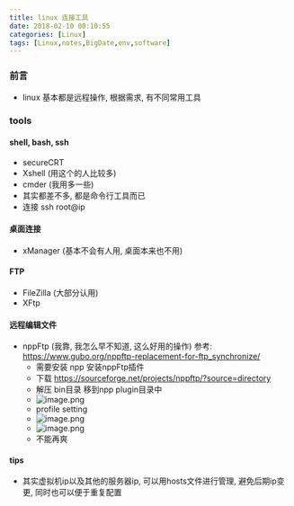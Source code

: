 ```yaml
---
title: linux 连接工具
date: 2018-02-10 00:10:55
categories: [Linux]
tags: [Linux,notes,BigDate,env,software]
---
```

### 前言
* linux 基本都是远程操作, 根据需求, 有不同常用工具
### tools
#### shell, bash, ssh
* secureCRT
* Xshell (用这个的人比较多)
* cmder (我用多一些)
* 其实都差不多, 都是命令行工具而已
* 连接 ssh root@ip
<!----more--->
#### 桌面连接
* xManager (基本不会有人用, 桌面本来也不用)
#### FTP
* FileZilla (大部分认用)
* XFtp
#### 远程编辑文件
* nppFtp (我靠, 我怎么早不知道, 这么好用的操作) 参考: https://www.gubo.org/nppftp-replacement-for-ftp_synchronize/
    * 需要安装 npp 安装nppFtp插件
    * 下载 https://sourceforge.net/projects/nppftp/?source=directory
    * 解压 bin目录 移到npp plugin目录中
    * ![image.png](http://upload-images.jianshu.io/upload_images/4832809-9fc90f166b15c9f3.png?imageMogr2/auto-orient/strip%7CimageView2/2/w/1240)
    * profile setting
    * ![image.png](http://upload-images.jianshu.io/upload_images/4832809-933fac078751404b.png?imageMogr2/auto-orient/strip%7CimageView2/2/w/1240)
    * ![image.png](http://upload-images.jianshu.io/upload_images/4832809-3f209309e3a4ce02.png?imageMogr2/auto-orient/strip%7CimageView2/2/w/1240)
    * 不能再爽
#### tips
* 其实虚拟机ip以及其他的服务器ip, 可以用hosts文件进行管理, 避免后期ip变更, 同时也可以便于重复配置